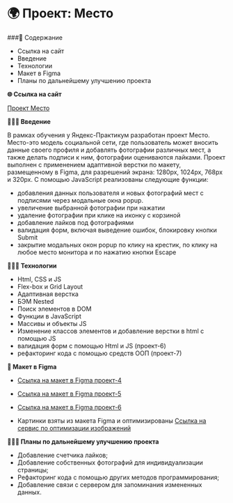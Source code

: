 # 🌍 Проект: Место

###📜 Содержание
* Ссылка на сайт
* Введение
* Технологии
* Макет в Figma
* Планы по дальнейшему улучшению проекта

**🌐 Ссылка на сайт**

[Проект Место](https://andrey-grishkov.github.io/mesto/)

**🏃🏼‍♂️ Введение**

В рамках обучения у Яндекс-Практикум разработан проект Место.
Место-это модель социальной сети, где пользователь может
вносить данные своего профиля и добавлять фотографии различных мест, а также делать подписи к ним,
фотографии оцениваются лайками.
Проект выполнен с применением адаптивной верстки по макету, размещенному в Figma, для разрешений экрана: 1280px, 1024px, 768px и 320px.
С помощью JavaScript реализованы следующие функции:
* добавления данных пользователя и новых фотографий мест с подписями через модальные окна popup.
* увеличение выбранной фотографии при нажатии
* удаление фотографии при клике на иконку с корзиной
* добавление лайков под фотографиями
* валидация форм, включая выведение ошибок, блокировку кнопки Submit
* закрытие модальных окон popup по клику на крестик, по клику на любое место монитора и по нажатию кнопки Escape

**👩🏻‍🚀 Технологии**

* Html, CSS и JS
* Flex-box и Grid Layout
* Адаптивная верстка
* БЭМ Nested
* Поиск элементов в DOM
* Функции в JavaScript
* Массивы и объекты JS  
* Изменение классов элементов и добавление верстки в html с помощью JS
* валидация форм с помощью Html и JS (проект-6)
* рефакторинг кода с помощью средств ООП (проект-7)

**🧱 Макет в Figma**

*  [Ссылка на макет в Figma проект-4](https://www.figma.com/file/2cn9N9jSkmxD84oJik7xL7/JavaScript.-Sprint-4?node-id=0%3A1)

*  [Ссылка на макет в Figma проект-5](https://www.figma.com/file/bjyvbKKJN2naO0ucURl2Z0/JavaScript.-Sprint-5?node-id=0%3A1)

*  [Ссылка на макет в Figma проект-6](https://www.figma.com/file/kRVLKwYG3d1HGLvh7JFWRT/JavaScript.-Sprint-6?node-id=0%3A1)
   
* Картинки взяты из макета Figma и оптимизированы
  [Ссылка на сервис по оптимизации изображений](https://tinypng.com/)

**👨🏻‍🏭 Планы по дальнейшему улучшению проекта**

* Добавление счетчика лайков;
* Добавление собственных фотографий для индивидуализации страницы;
* Рефакторинг кода с помощью других методов программирования;
* Добавление связи с сервером для запоминания измененных данных.


